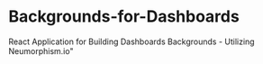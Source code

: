 # Backgrounds-for-Dashboards
React Application for Building Dashboards Backgrounds - Utilizing Neumorphism.io"
